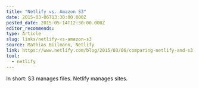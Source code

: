 ```yaml
---
title: "Netlify vs. Amazon S3"
date: 2015-03-06T13:30:00.000Z
posted_date: 2015-05-14T12:30:00.000Z
editor_recommends:
type: Article
slug: links/netlify-vs-amazon-s3
source: Mathias Biilmann, Netlify
link: https://www.netlify.com/blog/2015/03/06/comparing-netlify-and-s3
tool:
  - netlify
---
```

In short: S3 manages files. Netlify manages sites.



